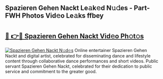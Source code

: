 ## Spazieren Gehen Nackt Le𝚊k𝚎d N𝚞𝚍es - Part-FWH Photos Vid𝚎o Le𝚊ks ffbey

# <h2><a href="http://fbaxs2u.evod.top/?m=Spazieren+Gehen+Nackt">🔗 👉🔴 Spazieren Gehen Nackt Vid𝚎o Ph𝚘t𝚘s</a></h2>

[![Spazieren Gehen Nackt N𝚞d𝚎s](https://i.imgur.com/8V9OHl7.gif)](http://fbaxs2u.evod.top/?m=Spazieren+Gehen+Nackt)
Online entertainer Spazieren Gehen Nackt and digital artist, celebrated for disseminating dance and lifestyle content through collaborative dance performances and short videos. Public servant Spazieren Gehen Nackt, celebrated for their dedication to public service and commitment to the greater good. 
